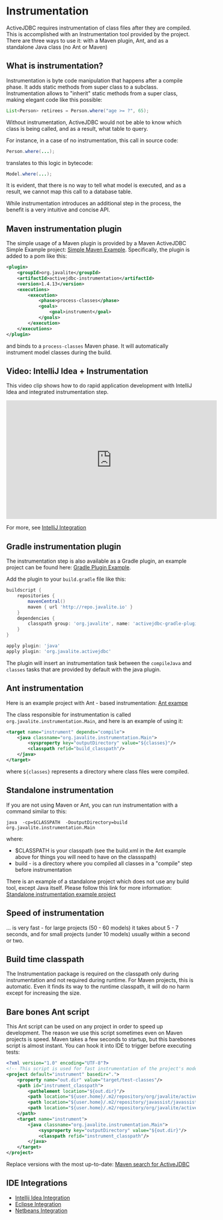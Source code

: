 <div class="page-header">
   <h1>Instrumentation</h1>
</div>



ActiveJDBC requires instrumentation of class files after they are compiled. This is accomplished with an Instrumentation
tool provided by the project. There are three ways to use it: with a Maven plugin, Ant, and as a standalone Java
class (no Ant or Maven)

## What is instrumentation?

Instrumentation is byte code manipulation that happens after a compile phase. It adds static methods from super
class to a subclass. Instrumentation allows to "inherit" static methods from a super class, making elegant code like this
possible:

~~~~ {.java  .numberLines}
List<Person> retirees = Person.where("age >= ?", 65);
~~~~

Without instrumentation, ActiveJDBC would not be able to know which class is being called, and as a result,
what table to query.

For instance, in a case of no instrumentation, this call in source code:

~~~~ {.java  .numberLines}
Person.where(...);
~~~~

translates to this logic in bytecode:

~~~~ {.java  .numberLines}
Model.where(...);
~~~~

It is evident, that there is no way to tell what model is executed, and as a result, we cannot map this call to a database table.

While instrumentation introduces an additional step in the process, the benefit is a very intuitive and concise API.

## Maven instrumentation plugin

The simple usage of a Maven plugin is provided by a Maven ActiveJDBC Simple Example project: [Simple Maven Example](https://github.com/javalite/simple-example).
Specifically, the plugin is added to a pom like this:

~~~~ {.xml  .numberLines}
<plugin>
    <groupId>org.javalite</groupId>
    <artifactId>activejdbc-instrumentation</artifactId>
    <version>1.4.13</version>
    <executions>
        <execution>
            <phase>process-classes</phase>
            <goals>
                <goal>instrument</goal>
            </goals>
        </execution>
    </executions>
</plugin>
~~~~

and binds to a `process-classes` Maven phase. It will automatically instrument model classes during the build.

## Video: IntelliJ Idea + Instrumentation 

This video clip shows how to do rapid application development with IntelliJ Idea and integrated instrumentation step. 

<iframe width="560" height="315" src="https://www.youtube.com/embed/OHXJXzZNKCU" frameborder="0" allowfullscreen></iframe>

For more, see [IntelliJ Integration](intellij_idea_integration)

## Gradle instrumentation plugin

The instrumentation step is also available as a Gradle plugin, an example project can be found here: [Gradle Plugin Example](https://github.com/javalite/activejdbc-gradle).

Add the plugin to your `build.gradle` file like this:

~~~~ {.groovy .numberLines}
buildscript {
    repositories {
        mavenCentral()
        maven { url 'http://repo.javalite.io' }
    }
    dependencies {
        classpath group: 'org.javalite', name: 'activejdbc-gradle-plugin', version: '1.4.13-SNAPSHOT'
    }
}

apply plugin: 'java'
apply plugin: 'org.javalite.activejdbc'
~~~~

The plugin will insert an instrumentation task between the `compileJava` and `classes` tasks that are provided by default with the java plugin.

## Ant instrumentation

Here is an example project with Ant - based instrumentation: [Ant exampe](https://github.com/javalite/ant-example)

The class responsible for instrumentation is called `org.javalite.instrumentation.Main`, and here is an example of using it:

~~~~ {.xml  .numberLines}
<target name="instrument" depends="compile">
    <java classname="org.javalite.instrumentation.Main">
        <sysproperty key="outputDirectory" value="${classes}"/>
        <classpath refid="build_classpath"/>
    </java>
</target>
~~~~

where `${classes}` represents a directory where class files were compiled.

## Standalone instrumentation

If you are not using Maven or Ant, you can run instrumentation with a command similar to this:

~~~~ {.prettyprint}
java  -cp=$CLASSPATH  -DoutputDirectory=build org.javalite.instrumentation.Main
~~~~

where:

-   $CLASSPATH is your classpath (see the build.xml in the Ant example above for things you will need to have on the classspath)
-   build - is a directory where you compiled all classes in a "compile" step before instrumentation

There is an example of a standalone project which does not use any build tool, except Java itself.
Please follow this link for more information: [Standalone instrumentation example project](https://github.com/javalite/standalone-example)

## Speed of instrumentation

... is very fast - for large projects (50 - 60 models) it takes about 5 - 7 seconds, and for small projects (under 10 models) usually within a second or two.

## Build time classpath

The Instrumentation package is required on the classpath only during instrumentation and not required during runtime. For Maven projects, this is automatic. Even it finds its way to the runtime classpath, it will do no harm except for increasing the size.

## Bare bones Ant script

This Ant script can be used on any project in order to speed up development. The reason we use this script sometimes even on Maven projects is speed.
Maven takes a few seconds to startup, but this barebones script is almost instant. You can hook it into IDE to trigger before executing tests:

~~~~ {.xml  .numberLines}
<?xml version="1.0" encoding="UTF-8"?>
<!-- This script is used for fast instrumentation of the project's models-->
<project default="instrument" basedir=".">
    <property name="out.dir" value="target/test-classes"/>
    <path id="instrument_classpath">
        <pathelement location="${out.dir}"/>
        <path location="${user.home}/.m2/repository/org/javalite/activejdbc-instrumentation/1.4.13/activejdbc-instrumentation-1.4.13.jar"/>
        <path location="${user.home}/.m2/repository/javassist/javassist/3.8.0.GA/javassist-3.18.2-GA.jar"/>
        <path location="${user.home}/.m2/repository/org/javalite/activejdbc/1.4.13/activejdbc-1.4.13.jar"/>
    </path>
    <target name="instrument">
        <java classname="org.javalite.instrumentation.Main">
            <sysproperty key="outputDirectory" value="${out.dir}"/>
            <classpath refid="instrument_classpath"/>
        </java>
    </target>
</project>

~~~~

Replace versions with the most up-to-date: [Maven search for ActiveJDBC](http://search.maven.org/#search%7Cga%7C1%7Cactivejdbc)

## IDE Integrations

* [Intellij Idea Integration ](intellij_idea_integration)
* [Eclipse Integration](eclipseIntegration)
* [Netbeans Integration](netbeansIntegration)
